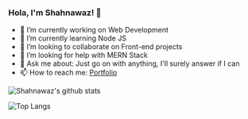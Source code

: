 ### Hola, I'm Shahnawaz! 👋

- 🔭 I’m currently working on Web Development
- 🌱 I’m currently learning Node JS
- 👯 I’m looking to collaborate on Front-end projects
- 🤔 I’m looking for help with MERN Stack
- 💬 Ask me about: Just go on with anything, I'll surely answer if I can
- 📫 How to reach me: [Portfolio](https://yoursshahnawaz.github.io/)

![Shahnawaz's github stats](https://github-readme-stats.vercel.app/api?username=yoursshahnawaz&count_private=true&show_icons=true&theme=tokyonight)

![Top Langs](https://github-readme-stats.vercel.app/api/top-langs/?username=yoursshahnawaz&layout=compact)

